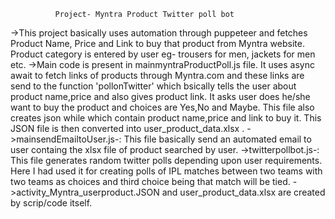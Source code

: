               Project- Myntra Product Twitter poll bot
->This project basically uses automation through puppeteer and fetches Product Name, Price and Link to buy that product from Myntra website. Product category is entered by user eg- trousers for men, jackets for men etc.
->Main code is present in  mainmyntraProductPoll.js file. It uses async await to fetch links of products through Myntra.com and these links are send to the function 'pollonTwitter' which bsically tells the user about product name,price and also gives product link. It asks user does he/she want to buy the product and choices are Yes,No and Maybe. This file also creates json while which contain product name,price and link to buy it. This JSON file is then converted into user_product_data.xlsx .
->mainsendEmailtoUser.js-: This file basically send an automated email to user containg the xlsx file of product searched by user.
->twitterpollbot.js-: This file generates random twitter polls depending upon user requirements. Here I had used it for creating polls of IPL matches between two teams with two teams as choices and third choice being that match will be tied.
->activity_Myntra_userproduct.JSON and user_product_data.xlsx are created by scrip/code itself.

